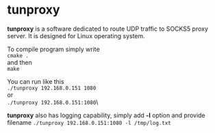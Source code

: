 # tunproxy
**tunproxy** is a software dedicated to route UDP traffic to SOCKS5 proxy server.
It is designed for Linux operating system.

To compile program simply write\
`cmake .`\
and then\
`make`

You can run like this\
`./tunproxy 192.168.0.151 1080`\
or\
`./tunproxy 192.168.0.151:1080`\

**tunproxy** also has logging capability, simply add **-l** option and provide filename
`./tunproxy 192.168.0.151:1080 -l /tmp/log.txt`


